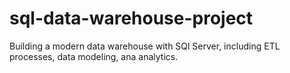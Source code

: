 # sql-data-warehouse-project
Building a modern data warehouse with SQl Server, including ETL processes, data modeling, ana analytics.
